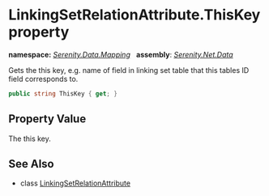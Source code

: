 # LinkingSetRelationAttribute.ThisKey property
**namespace:** *[Serenity.Data.Mapping](../../README.md#serenity.data.mapping-namespace)*   **assembly**: *[Serenity.Net.Data](../../README.md)*

Gets the this key, e.g. name of field in linking set table that this tables ID field corresponds to.

```csharp
public string ThisKey { get; }
```

## Property Value

The this key.

## See Also

* class [LinkingSetRelationAttribute](../LinkingSetRelationAttribute.md)